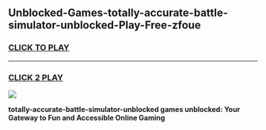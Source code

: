 
## Unblocked-Games-totally-accurate-battle-simulator-unblocked-Play-Free-zfoue
<h3>
<a href="https://premium76.site?title=totally-accurate-battle-simulator-unblocked&ref=23A">CLICK TO PLAY</a></h3>
<hr>

<h3>
<a href="https://premium76.site?title=totally-accurate-battle-simulator-unblocked&ref=23A">CLICK 2 PLAY</a>
  
</h3>

<a href="https://premium76.site?title=totally-accurate-battle-simulator-unblocked&ref=23A"><img src="https://clearcache.store/games.png"></a>


**totally-accurate-battle-simulator-unblocked games unblocked: Your Gateway to Fun and Accessible Online Gaming**
